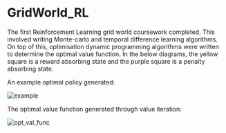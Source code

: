 # GridWorld_RL
The first Reinforcement Learning grid world coursework completed. This involved writing Monte-carlo and temporal difference learning algorithms. On top of this, optimisation dynamic programming algorithms were written to determine the optimal value function. In the below diagrams, the yellow square is a reward absorbing state and the purple square is a penalty absorbing state.

An example optimal policy generated: 

![example](https://user-images.githubusercontent.com/73748574/105047279-00b3a480-5a62-11eb-8379-d68a489c02f0.png)

The optimal value function generated through value iteration:

![opt_val_func](https://user-images.githubusercontent.com/73748574/105047286-027d6800-5a62-11eb-8497-68a4eecf48fb.png)
